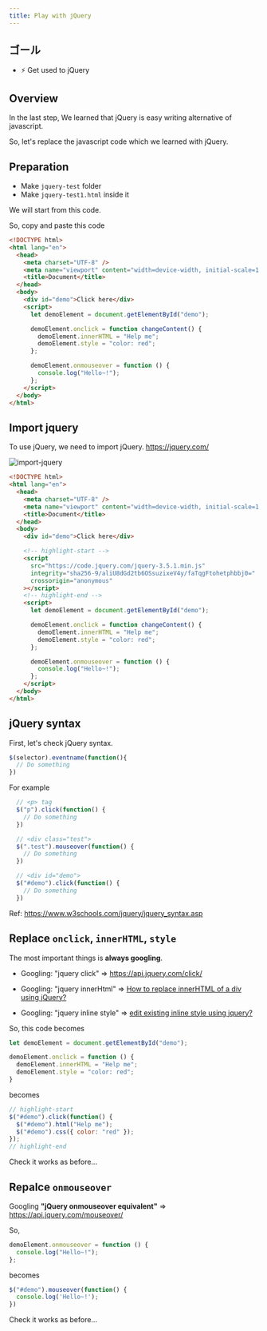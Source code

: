```yaml
---
title: Play with jQuery
---
```


## ゴール
  - ⚡ Get used to jQuery

## Overview

In the last step, We learned that jQuery is easy writing alternative of javascript.

So, let's replace the javascript code which we learned with jQuery.

## Preparation
- Make `jquery-test` folder 
- Make `jquery-test1.html` inside it


We will start from this code.

So, copy and paste this code
```html title="jquery-test1.html"
<!DOCTYPE html>
<html lang="en">
  <head>
    <meta charset="UTF-8" />
    <meta name="viewport" content="width=device-width, initial-scale=1.0" />
    <title>Document</title>
  </head>
  <body>
    <div id="demo">Click here</div>
    <script>
      let demoElement = document.getElementById("demo");

      demoElement.onclick = function changeContent() {
        demoElement.innerHTML = "Help me";
        demoElement.style = "color: red";
      };

      demoElement.onmouseover = function () {
        console.log("Hello~!");
      };
    </script>
  </body>
</html>
```

## Import jquery
To use jQuery, we need to import jQuery.
https://jquery.com/

![import-jquery](https://coderhackers-1304676641.cos.ap-tokyo.myqcloud.com/docs/img/20200509_235226.gif)


```html title="jquery-test1.html"
<!DOCTYPE html>
<html lang="en">
  <head>
    <meta charset="UTF-8" />
    <meta name="viewport" content="width=device-width, initial-scale=1.0" />
    <title>Document</title>
  </head>
  <body>
    <div id="demo">Click here</div>

    <!-- highlight-start -->
    <script
      src="https://code.jquery.com/jquery-3.5.1.min.js"
      integrity="sha256-9/aliU8dGd2tb6OSsuzixeV4y/faTqgFtohetphbbj0="
      crossorigin="anonymous"
    ></script>
    <!-- highlight-end -->
    <script>
      let demoElement = document.getElementById("demo");

      demoElement.onclick = function changeContent() {
        demoElement.innerHTML = "Help me";
        demoElement.style = "color: red";
      };

      demoElement.onmouseover = function () {
        console.log("Hello~!");
      };
    </script>
  </body>
</html>
```

## jQuery syntax
First, let's check jQuery syntax.
```js
$(selector).eventname(function(){
  // Do something 
})
```

For example

```js
  // <p> tag
  $("p").click(function() {
    // Do something
  })

  // <div class="test">
  $(".test").mouseover(function() {
    // Do something
  })

  // <div id="demo">
  $("#demo").click(function() {
    // Do something
  })
```

Ref: https://www.w3schools.com/jquery/jquery_syntax.asp

##  Replace `onclick`, `innerHTML`, `style`

The most important things is **always googling**.

- Googling: "jquery click" => https://api.jquery.com/click/

- Googling: "jquery innerHtml" => [How to replace innerHTML of a div using jQuery?](https://stackoverflow.com/questions/1309452/how-to-replace-innerhtml-of-a-div-using-jquery)

- Googling: "jquery inline style" => [edit existing inline style using jquery?](https://stackoverflow.com/questions/8359224/edit-existing-inline-style-using-jquery)

So, this code becomes
```js title="Javascript"
let demoElement = document.getElementById("demo");

demoElement.onclick = function () {
  demoElement.innerHTML = "Help me";
  demoElement.style = "color: red";
}
```
becomes

```js title="jQuery"
// highlight-start
$("#demo").click(function() {
  $("#demo").html("Help me");
  $("#demo").css({ color: "red" });
});
// highlight-end
```

Check it works as before...

## Repalce `onmouseover`
Googling **"jQuery onmouseover equivalent"** => https://api.jquery.com/mouseover/

So,
```js title="pure javascript"
demoElement.onmouseover = function () {
  console.log("Hello~!");
};
```

becomes

```js title="jQuery"
$("#demo").mouseover(function() {
  console.log('Hello~!');
})
```

Check it works as before...